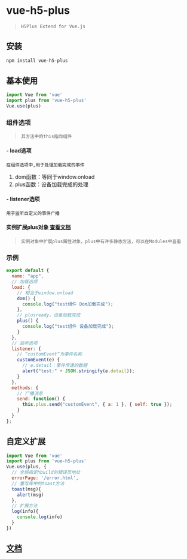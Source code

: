 # vue-h5-plus

> `H5Plus Extend for Vue.js`


## 安装
``` bash
npm install vue-h5-plus
```

## 基本使用

``` javascript
import Vue from 'vue'
import plus from 'vue-h5-plus'
Vue.use(plus)
```

### 组件选项
> `其方法中的this指向组件`

#### - load选项
`在组件选项中,用于处理加载完成的事件`
1. dom函数：等同于window.onload
1. plus函数：设备加载完成的处理


#### - listener选项
`用于监听自定义的事件广播`

#### 实例扩展plus对象  [查看文档](https://232003894.github.io/vueh5plus/index.html)
> `实例对象中扩展plus属性对象，plus中有许多静态方法，可以在Modules中查看`

### 示例

```javascript
export default {
  name: "app",
  // 加载选项
  load: {
    // 相当于window.onload
    dom() {
      console.log("test组件 Dom加载完成");
    },
    // plusready，设备加载完成
    plus() {
      console.log("test组件 设备加载完成");
    }
  },
  // 监听选项
  listener: {
    // “customEvent”为事件名称
    customEvent(e) {
      // e.detail：事件传递的数据
      alert("test:" + JSON.stringify(e.detail));
    }
  },
  methods: {
    // 广播消息
    send: function() {
      this.plus.send("customEvent", { a: 1 }, { self: true });
    }
  }
};
```


## 自定义扩展

``` javascript
import Vue from 'vue'
import plus from 'vue-h5-plus'
Vue.use(plus, {
  // 全局指定hbuild的错误页地址
  errorPage: '/error.html',
  // 重写库中的toast方法
  toast(msg){
    alert(msg)
  },
  // 扩展方法
  log(info){
    console.log(info)
  }
})
```



## [文档](https://232003894.github.io/vueh5plus/index.html)